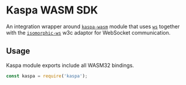 # Kaspa WASM SDK

An integration wrapper around [`kaspa-wasm`](https://www.npmjs.com/package/kaspa-wasm) module that uses [`ws`](https://www.npmjs.com/package/ws) together with the  [`isomorphic-ws`](https://www.npmjs.com/package/isomorphic-ws) w3c adaptor for WebSocket communication.

## Usage

Kaspa module exports include all WASM32 bindings.
```javascript
const kaspa = require('kaspa');
```